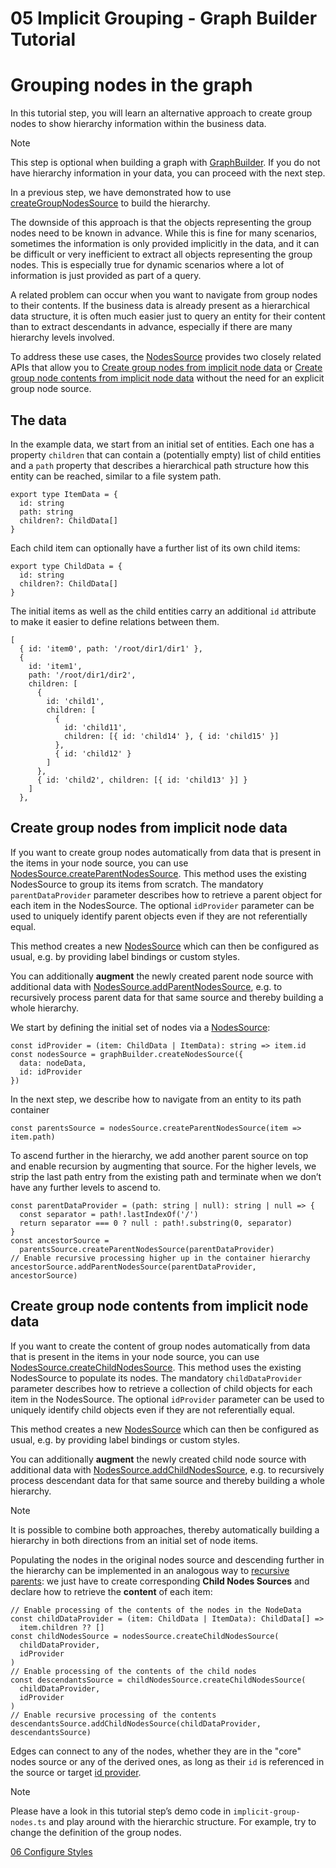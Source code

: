 <!--
 //////////////////////////////////////////////////////////////////////////////
 // @license
 // This file is part of yFiles for HTML 2.6.
 // Use is subject to license terms.
 //
 // Copyright (c) 2000-2023 by yWorks GmbH, Vor dem Kreuzberg 28,
 // 72070 Tuebingen, Germany. All rights reserved.
 //
 //////////////////////////////////////////////////////////////////////////////
-->
# 05 Implicit Grouping - Graph Builder Tutorial

# Grouping nodes in the graph

In this tutorial step, you will learn an alternative approach to create group nodes to show hierarchy information within the business data.

Note

This step is optional when building a graph with [GraphBuilder](https://docs.yworks.com/yfileshtml/#/api/GraphBuilder). If you do not have hierarchy information in your data, you can proceed with the next step.

In a previous step, we have demonstrated how to use [createGroupNodesSource](https://docs.yworks.com/yfileshtml/#/api/GraphBuilder#GraphBuilder-method-createGroupNodesSource) to build the hierarchy.

The downside of this approach is that the objects representing the group nodes need to be known in advance. While this is fine for many scenarios, sometimes the information is only provided implicitly in the data, and it can be difficult or very inefficient to extract all objects representing the group nodes. This is especially true for dynamic scenarios where a lot of information is just provided as part of a query.

A related problem can occur when you want to navigate from group nodes to their contents. If the business data is already present as a hierarchical data structure, it is often much easier just to query an entity for their content than to extract descendants in advance, especially if there are many hierarchy levels involved.

To address these use cases, the [NodesSource](https://docs.yworks.com/yfileshtml/#/api/NodesSource) provides two closely related APIs that allow you to [Create group nodes from implicit node data](#graph-builder-tutorial-05-createParentNodesSource) or [Create group node contents from implicit node data](#graph-builder-tutorial-05-createChildNodesSource) without the need for an explicit group node source.

## The data

In the example data, we start from an initial set of entities. Each one has a property `children` that can contain a (potentially empty) list of child entities and a `path` property that describes a hierarchical path structure how this entity can be reached, similar to a file system path.

```
export type ItemData = {
  id: string
  path: string
  children?: ChildData[]
}
```

Each child item can optionally have a further list of its own child items:

```
export type ChildData = {
  id: string
  children?: ChildData[]
}
```

The initial items as well as the child entities carry an additional `id` attribute to make it easier to define relations between them.

```
[
  { id: 'item0', path: '/root/dir1/dir1' },
  {
    id: 'item1',
    path: '/root/dir1/dir2',
    children: [
      {
        id: 'child1',
        children: [
          {
            id: 'child11',
            children: [{ id: 'child14' }, { id: 'child15' }]
          },
          { id: 'child12' }
        ]
      },
      { id: 'child2', children: [{ id: 'child13' }] }
    ]
  },
```

## Create group nodes from implicit node data

If you want to create group nodes automatically from data that is present in the items in your node source, you can use [NodesSource.createParentNodesSource](https://docs.yworks.com/yfileshtml/#/api/NodesSource#NodesSource-method-createParentNodesSource). This method uses the existing NodesSource to group its items from scratch. The mandatory `parentDataProvider` parameter describes how to retrieve a parent object for each item in the NodesSource. The optional `idProvider` parameter can be used to uniquely identify parent objects even if they are not referentially equal.

This method creates a new [NodesSource](https://docs.yworks.com/yfileshtml/#/api/NodesSource) which can then be configured as usual, e.g. by providing label bindings or custom styles.

You can additionally **augment** the newly created parent node source with additional data with [NodesSource.addParentNodesSource](https://docs.yworks.com/yfileshtml/#/api/NodesSource#NodesSource-method-addParentNodesSource), e.g. to recursively process parent data for that same source and thereby building a whole hierarchy.

We start by defining the initial set of nodes via a [NodesSource](https://docs.yworks.com/yfileshtml/#/api/NodesSource):

```
const idProvider = (item: ChildData | ItemData): string => item.id
const nodesSource = graphBuilder.createNodesSource({
  data: nodeData,
  id: idProvider
})
```

In the next step, we describe how to navigate from an entity to its path container

```
const parentsSource = nodesSource.createParentNodesSource(item => item.path)
```

To ascend further in the hierarchy, we add another parent source on top and enable recursion by augmenting that source. For the higher levels, we strip the last path entry from the existing path and terminate when we don’t have any further levels to ascend to.

```
const parentDataProvider = (path: string | null): string | null => {
  const separator = path!.lastIndexOf('/')
  return separator === 0 ? null : path!.substring(0, separator)
}
const ancestorSource =
  parentsSource.createParentNodesSource(parentDataProvider)
// Enable recursive processing higher up in the container hierarchy
ancestorSource.addParentNodesSource(parentDataProvider, ancestorSource)
```

## Create group node contents from implicit node data

If you want to create the content of group nodes automatically from data that is present in the items in your node source, you can use [NodesSource.createChildNodesSource](https://docs.yworks.com/yfileshtml/#/api/NodesSource#NodesSource-method-createChildNodesSource). This method uses the existing NodesSource to populate its nodes. The mandatory `childDataProvider` parameter describes how to retrieve a collection of child objects for each item in the NodesSource. The optional `idProvider` parameter can be used to uniquely identify child objects even if they are not referentially equal.

This method creates a new [NodesSource](https://docs.yworks.com/yfileshtml/#/api/NodesSource) which can then be configured as usual, e.g. by providing label bindings or custom styles.

You can additionally **augment** the newly created child node source with additional data with [NodesSource.addChildNodesSource](https://docs.yworks.com/yfileshtml/#/api/NodesSource#NodesSource-method-addChildNodesSource), e.g. to recursively process descendant data for that same source and thereby building a whole hierarchy.

Note

It is possible to combine both approaches, thereby automatically building a hierarchy in both directions from an initial set of node items.

Populating the nodes in the original nodes source and descending further in the hierarchy can be implemented in an analogous way to [recursive parents](#graph-builder-tutorial-05-recursiveParentNodesSource): we just have to create corresponding **Child Nodes Sources** and declare how to retrieve the **content** of each item:

```
// Enable processing of the contents of the nodes in the NodeData
const childDataProvider = (item: ChildData | ItemData): ChildData[] =>
  item.children ?? []
const childNodesSource = nodesSource.createChildNodesSource(
  childDataProvider,
  idProvider
)
// Enable processing of the contents of the child nodes
const descendantsSource = childNodesSource.createChildNodesSource(
  childDataProvider,
  idProvider
)
// Enable recursive processing of the contents
descendantsSource.addChildNodesSource(childDataProvider, descendantsSource)
```

Edges can connect to any of the nodes, whether they are in the "core" nodes source or any of the derived ones, as long as their `id` is referenced in the source or target [id provider](https://docs.yworks.com/yfileshtml/#/api/NodesSource#NodesSource-property-idProvider).

Note

Please have a look in this tutorial step’s demo code in `implicit-group-nodes.ts` and play around with the hierarchic structure. For example, try to change the definition of the group nodes.

[06 Configure Styles](../../tutorial-graph-builder/06-configure-styles/index.html)
